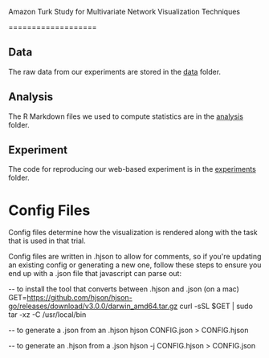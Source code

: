 Amazon Turk Study for Multivariate Network Visualization Techniques 

===================


Data
---
The raw data from our experiments are stored in the [data](data) folder.

Analysis
---
The R Markdown files we used to compute statistics are in the [analysis](analysis) folder.

Experiment
---
The code for reproducing our web-based experiment is in the [experiments](experiments) folder.


# Config Files
Config files determine how the visualization is rendered along with the task that is used in that trial. 

Config files are written in .hjson to allow for comments, so if you're updating an existing config or generating a new one, follow these steps to ensure you end up with a .json file that javascript can parse out: 

-- to install the tool that converts between .hjson and .json (on a mac)
GET=https://github.com/hjson/hjson-go/releases/download/v3.0.0/darwin_amd64.tar.gz
curl -sSL $GET | sudo tar -xz -C /usr/local/bin



-- to generate a .json from an .hjson 
hjson CONFIG.json > CONFIG.hjson


-- to generate an .hjson from a .json
hjson -j CONFIG.hjson > CONFIG.json
